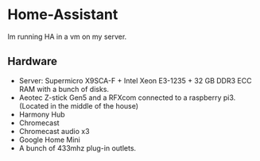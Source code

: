 # Home-Assistant

Im running HA in a vm on my server.

## Hardware
* Server: Supermicro X9SCA-F + Intel Xeon E3-1235 + 32 GB DDR3 ECC RAM with a bunch of disks.
* Aeotec Z-stick Gen5 and a RFXcom connected to a raspberry pi3. (Located in the middle of the house)
* Harmony Hub
* Chromecast
* Chromecast audio x3
* Google Home Mini
* A bunch of 433mhz plug-in outlets.
